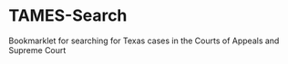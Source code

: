 TAMES-Search
============

Bookmarklet for searching for Texas cases in the Courts of Appeals and Supreme Court
